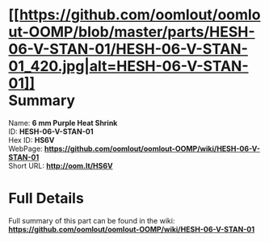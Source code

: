 
[[https://github.com/oomlout/oomlout-OOMP/blob/master/parts/HESH-06-V-STAN-01/HESH-06-V-STAN-01_420.jpg|alt=HESH-06-V-STAN-01]]     
Summary
=================
  
Name: __6 mm Purple Heat Shrink__    
ID: __HESH-06-V-STAN-01__   
Hex ID: __HS6V__   
WebPage: __https://github.com/oomlout/oomlout-OOMP/wiki/HESH-06-V-STAN-01__   
Short URL: __http://oom.lt/HS6V__   

Full Details
==========================
Full summary of this part can be found in the wiki:   
__https://github.com/oomlout/oomlout-OOMP/wiki/HESH-06-V-STAN-01__    

